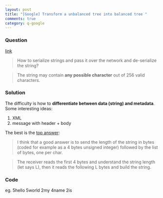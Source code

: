 ```yaml
---
layout: post
title: "[Google] Transform a unbalanced tree into balanced tree "
comments: true
category: q-google
---
```


### Question

[link](http://www.careercup.com/question?id=5979667)

> How to serialize strings and pass it over the network and de-serialize the string?

> The string may contain **any possible character** out of 256 valid characters.

### Solution

The difficulty is how to **differentiate between data (string) and metadata**. Some interesting ideas:

1. XML
2. message with header + body

The best is the [top answer](http://www.careercup.com/question?id=5979667):

> I think that a good answer is to send the length of the string in bytes (coded for example as a 4 bytes unsigned integer) followed by the list of bytes, one per char.

> The receiver reads the first 4 bytes and understand the string length (let says L), then it reads the following L bytes and build the string.

### Code

eg. 5hello 5world 2my 4name 2is
